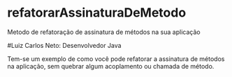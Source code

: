 # refatorarAssinaturaDeMetodo
Metodo de refatoração de assinatura de métodos na sua aplicação

#Luiz Carlos Neto:  Desenvolvedor Java

Tem-se um exemplo de como você pode refatorar a assinatura de métodos na aplicação, sem quebrar algum acoplamento ou chamada de método.
